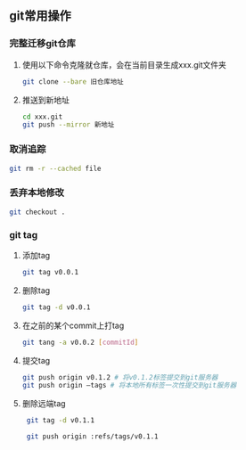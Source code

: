 ## git常用操作

### 完整迁移git仓库

1. 使用以下命令克隆就仓库，会在当前目录生成xxx.git文件夹
    ```bash
    git clone --bare 旧仓库地址
    ```

2. 推送到新地址
    ```bash
    cd xxx.git
    git push --mirror 新地址
    ```

### 取消追踪

```bash
git rm -r --cached file
```


### 丢弃本地修改

```bash
git checkout .
```

### git tag

1. 添加tag
    ```bash
    git tag v0.0.1
    ```

2. 删除tag 
    ```bash
    git tag -d v0.0.1
    ```

3. 在之前的某个commit上打tag
    ```bash
    git tang -a v0.0.2 [commitId]
    ```

4. 提交tag
    ```bash
    git push origin v0.1.2 # 将v0.1.2标签提交到git服务器
    git push origin –tags # 将本地所有标签一次性提交到git服务器
    ```

5. 删除远端tag
   ```bash
    git tag -d v0.1.1

    git push origin :refs/tags/v0.1.1

   ```